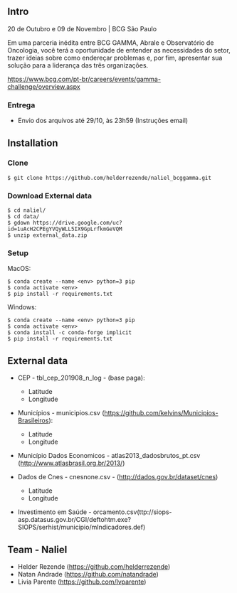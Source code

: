 ## Intro

20 de Outubro e 09 de Novembro | BCG São Paulo

Em uma parceria inédita entre BCG GAMMA, Abrale e Observatório de Oncologia, você terá a oportunidade de entender as necessidades do setor, trazer ideias sobre como endereçar problemas e, por fim, apresentar sua solução para a liderança das três organizações.


https://www.bcg.com/pt-br/careers/events/gamma-challenge/overview.aspx

### Entrega

* Envio dos arquivos até 29/10, às 23h59 (Instruções email)



## Installation

### Clone

```shell
$ git clone https://github.com/helderrezende/naliel_bcggamma.git
```

### Download External data

```shell
$ cd naliel/
$ cd data/
$ gdown https://drive.google.com/uc?id=1uAcH2CPEgYVQyWLL5IX9GpLrfkmGeVQM
$ unzip external_data.zip
```


### Setup

MacOS:

```shell
$ conda create --name <env> python=3 pip
$ conda activate <env>
$ pip install -r requirements.txt
```

Windows:


```shell
$ conda create --name <env> python=3 pip
$ conda activate <env>
$ conda install -c conda-forge implicit
$ pip install -r requirements.txt
```
      
## External data

* CEP - tbl_cep_201908_n_log - (base paga):
  * Latitude
  * Longitude

* Municípios - municipios.csv (https://github.com/kelvins/Municipios-Brasileiros):
  * Latitude
  * Longitude
  
* Município Dados Economicos - atlas2013_dadosbrutos_pt.csv (http://www.atlasbrasil.org.br/2013/)
  
* Dados de Cnes - cnesnone.csv - (http://dados.gov.br/dataset/cnes)
   * Latitude
   * Longitude

* Investimento em Saúde - orcamento.csv(ttp://siops-asp.datasus.gov.br/CGI/deftohtm.exe?SIOPS/serhist/municipio/mIndicadores.def)


## Team - Naliel

* Helder Rezende (https://github.com/helderrezende)
* Natan Andrade (https://github.com/natandrade)
* Livia Parente (https://github.com/lvparente)
